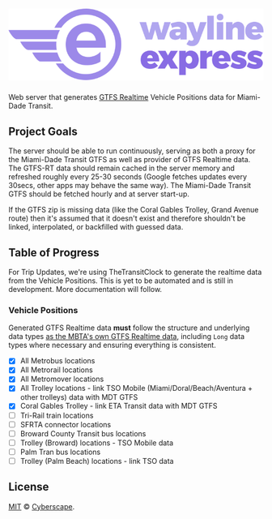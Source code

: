 # ![Miami-Dade Transit GTFS-RT Server](static/micro-express.svg)

Web server that generates [GTFS Realtime](https://developers.google.com/transit/gtfs-realtime/) Vehicle Positions data for Miami-Dade Transit.

## Project Goals

The server should be able to run continuously, serving as both a proxy for the Miami-Dade Transit GTFS as well as provider of GTFS Realtime data. The GTFS-RT data should remain cached in the server memory and refreshed roughly every 25-30 seconds (Google fetches updates every 30secs, other apps may behave the same way). The Miami-Dade Transit GTFS should be fetched hourly and at server start-up.

If the GTFS zip is missing data (like the Coral Gables Trolley, Grand Avenue route) then it's assumed that it doesn't exist and therefore shouldn't be linked, interpolated, or backfilled with guessed data.

## Table of Progress

For Trip Updates, we're using TheTransitClock to generate the realtime data from the Vehicle Positions.
This is yet to be automated and is still in development. More documentation will follow.

### Vehicle Positions

Generated GTFS Realtime data **must** follow the structure and underlying data types [as the MBTA's own GTFS Realtime data](https://www.mbta.com/developers/gtfs-realtime), including `Long` data types where necessary and ensuring everything is consistent.

- [x] All Metrobus locations
- [x] All Metrorail locations
- [x] All Metromover locations
- [x] All Trolley locations - link TSO Mobile (Miami/Doral/Beach/Aventura + other trolleys) data with MDT GTFS
- [x] Coral Gables Trolley - link ETA Transit data with MDT GTFS
- [ ] Tri-Rail train locations
- [ ] SFRTA connector locations
- [ ] Broward County Transit bus locations
- [ ] Trolley (Broward) locations - TSO Mobile data
- [ ] Palm Tran bus locations
- [ ] Trolley (Palm Beach) locations - link TSO data

## License

[MIT](LICENSE) © [Cyberscape](https://cyberscape.co/).
